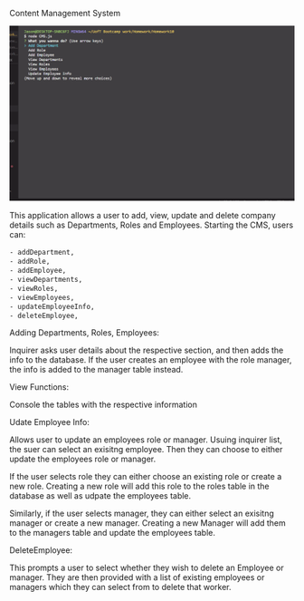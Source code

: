 Content Management System

![](CMSdemo.gif)

This application allows a user to add, view, update and delete company details such as Departments, Roles and Employees. Starting the CMS, users can:

    - addDepartment,
    - addRole,
    - addEmployee,
    - viewDepartments,
    - viewRoles,
    - viewEmployees,
    - updateEmployeeInfo,
    - deleteEmployee,

Adding Departments, Roles, Employees:

Inquirer asks user details about the respective section, and then adds the info to the database. If the user creates an employee with the role manager, the info is added to the manager table instead.

View Functions:

Console the tables with the respective information

Udate Employee Info:

Allows user to update an employees role or manager. Usuing inquirer list, the suer can select an exisitng employee. Then they can choose to either update the employees role or manager. 

If the user selects role they can either choose an existing role or create a new role. Creating a new role will add this role to the roles table in the database as well as udpate the employees table.

Similarly, if the user selects manager, they can either select an exisitng manager or create a new manager. Creating a new Manager will add them to the managers table and update the employees table.

DeleteEmployee: 

This prompts a user to select whether they wish to delete an Employee or manager. They are then provided with a list of existing employees or managers which they can select from to delete that worker.